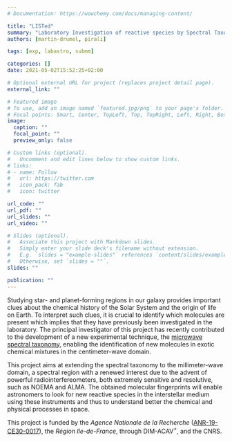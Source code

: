 ```yaml
---
# Documentation: https://wowchemy.com/docs/managing-content/

title: "LISTed"
summary: "Laboratory Investigation of reactive species by Spectral Taxonomy"
authors: [martin-drumel, pirali]

tags: [exp, labastro, submm]

categories: []
date: 2021-05-02T15:52:25+02:00

# Optional external URL for project (replaces project detail page).
external_link: ""

# Featured image
# To use, add an image named `featured.jpg/png` to your page's folder.
# Focal points: Smart, Center, TopLeft, Top, TopRight, Left, Right, BottomLeft, Bottom, BottomRight.
image:
  caption: ""
  focal_point: ""
  preview_only: false

# Custom links (optional).
#   Uncomment and edit lines below to show custom links.
# links:
# - name: Follow
#   url: https://twitter.com
#   icon_pack: fab
#   icon: twitter

url_code: ""
url_pdf: ""
url_slides: ""
url_video: ""

# Slides (optional).
#   Associate this project with Markdown slides.
#   Simply enter your slide deck's filename without extension.
#   E.g. `slides = "example-slides"` references `content/slides/example-slides.md`.
#   Otherwise, set `slides = ""`.
slides: ""

publication: ""
---
```


Studying star- and planet-forming regions in our galaxy provides important clues about the chemical history of the Solar System and the origin of life on Earth. To interpret such clues, it is crucial to identify which molecules are present which implies that they have previously been investigated in the laboratory. The principal investigator of this project has recently contributed to the development of a new experimental technique, the [microwave spectral taxonomy](https://aip.scitation.org/doi/10.1063/1.4944072), enabling the identification of new molecules in exotic chemical mixtures in the centimeter-wave domain. 

This project aims at extending the spectral taxonomy to the millimeter-wave domain, a spectral region with a renewed interest due to the advent of powerful radiointerfereometers, both extremely sensitive and resolutive, such as NOEMA and ALMA. The obtained molecular fingerprints will enable astronomers to look for new reactive species in the interstellar medium using these instruments and thus to understand better the chemical and physical processes in space.

This project is funded by the *Agence Nationale de la Recherche* ([ANR-19-CE30-0017](https://anr.fr/Project-ANR-19-CE30-0017)), the *Région Ile-de-France*, through DIM-ACAV$^+$, and the CNRS.
